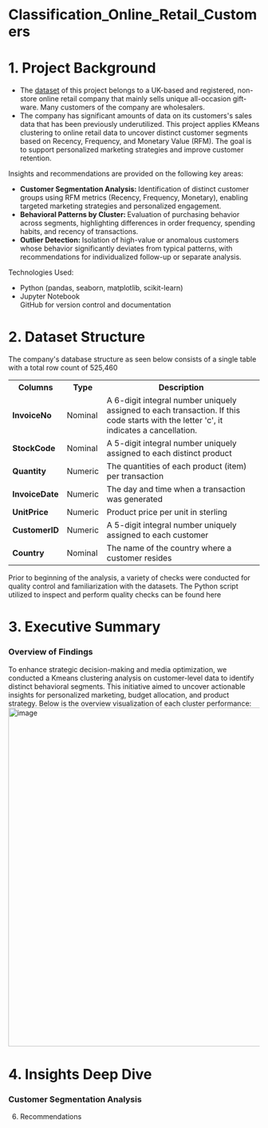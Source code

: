 # Classification_Online_Retail_Customers

<h1> 1. Project Background </h1>

- The [dataset](https://archive.ics.uci.edu/dataset/502/online+retail+ii) of this project belongs to a UK-based and registered, non-store online retail company that mainly sells unique all-occasion gift-ware. Many customers of the company are wholesalers. <br>
- The company has significant amounts of data on its customers's sales data that has been previously underutilized. This project applies KMeans clustering to online retail data to uncover distinct customer segments based on Recency, Frequency, and Monetary Value (RFM). The goal is to support personalized marketing strategies and improve customer retention.

Insights and recommendations are provided on the following key areas:
<ul>
  <li> <strong> Customer Segmentation Analysis: </strong> Identification of distinct customer groups using RFM metrics (Recency, Frequency, Monetary), enabling targeted marketing strategies and personalized engagement. </li>
  <li> <strong> Behavioral Patterns by Cluster: </strong> Evaluation of purchasing behavior across segments, highlighting differences in order frequency, spending habits, and recency of transactions. </li>
  <li> <strong> Outlier Detection: </strong> Isolation of high-value or anomalous customers whose behavior significantly deviates from typical patterns, with recommendations for individualized follow-up or separate analysis. </li> </ul>
</ul>

Technologies Used: 
<ul>
<li> Python (pandas, seaborn, matplotlib, scikit-learn) </li>
<li> Jupyter Notebook </li>
GitHub for version control and documentation </li>
</ul>

<h1> 2. Dataset Structure </h1>
<p> The company's database structure as seen below consists of a single table with a total row count of 525,460 </p>
<table>
  <tr>
    <th> Columns </th>
    <th> Type </th>
    <th> Description </th>
  </tr>
  <tr>
    <td> <strong> InvoiceNo </strong> </td>
    <td> Nominal </td>
    <td> A 6-digit integral number uniquely assigned to each transaction. If this code starts with the letter 'c', it indicates a cancellation. </li> </td>
  </tr>
  <tr>
    <td> <strong> StockCode </strong> </td>
    <td> Nominal </td>
    <td> A 5-digit integral number uniquely assigned to each distinct product </td>
  </tr> 
  <tr>
    <td> <strong> Quantity </strong> </td>
    <td> Numeric </td>
    <td> The quantities of each product (item) per transaction </td>
  </tr>
  <tr>
    <td> <strong> InvoiceDate </strong> </td>
    <td> Numeric </td>
    <td> The day and time when a transaction was generated </td>
  </tr>
  <tr>
    <td> <strong> UnitPrice </strong> </td>
    <td> Numeric </td>
    <td>  Product price per unit in sterling </td>
  </tr>
  <tr>
    <td> <strong> CustomerID </strong> </td>
    <td> Numeric </td>
    <td> A 5-digit integral number uniquely assigned to each customer </td>
  </tr>
  <tr>
    <td> <strong> Country </strong> </td>
    <td> Nominal </td>
    <td> The name of the country where a customer resides </td>
  </tr>
</table>

<p> Prior to beginning of the analysis, a variety of checks were conducted for quality control and familiarization with the datasets. The Python script utilized to inspect and perform quality checks can be found here </p>

<h1> 3. Executive Summary </h1>
<h3> Overview of Findings </h3>

To enhance strategic decision-making and media optimization, we conducted a Kmeans clustering analysis on customer-level data to identify distinct behavioral segments. This initiative aimed to uncover actionable insights for personalized marketing, budget allocation, and product strategy.
Below is the overview visualization of each cluster performance:
<img width="1070" height="679" alt="image" src="https://github.com/user-attachments/assets/f26511f0-8636-4841-be04-5cd30555488b" />

<h1> 4. Insights Deep Dive </h1>
<h3> Customer Segmentation Analysis </h3>

6. Recommendations
